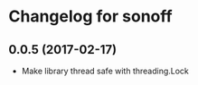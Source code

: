 Changelog for sonoff
===============================

0.0.5 (2017-02-17)
------------------
- Make library thread safe with threading.Lock
